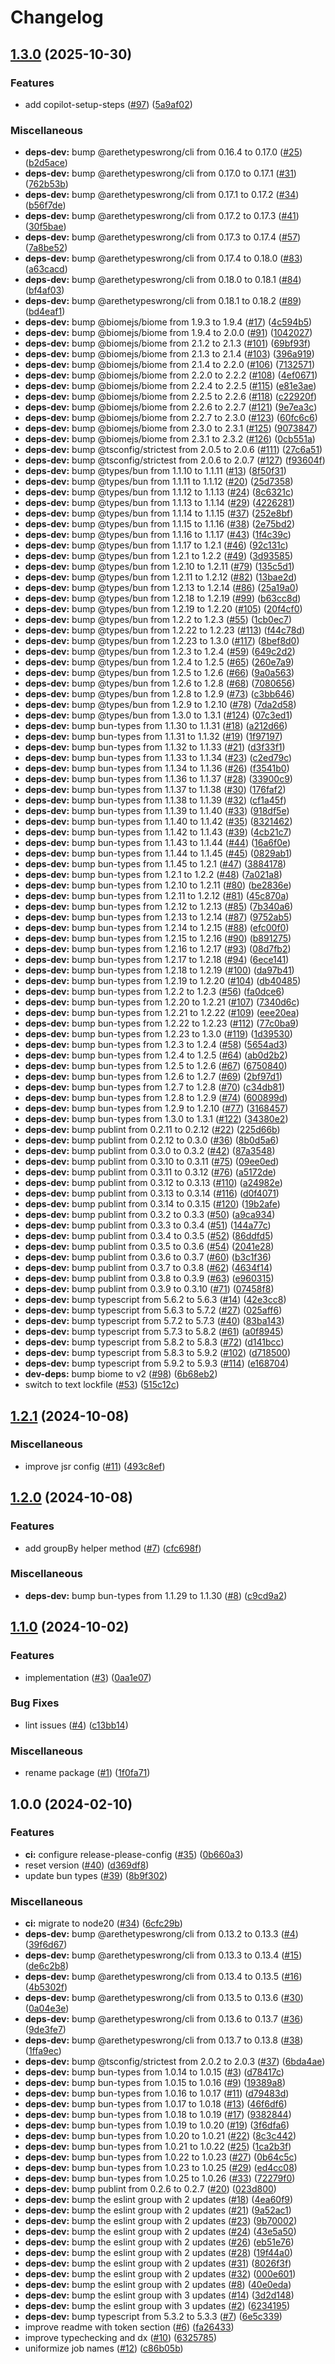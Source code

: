 # Changelog

## [1.3.0](https://github.com/ghoullier/codeowners/compare/v1.2.1...v1.3.0) (2025-10-30)


### Features

* add copilot-setup-steps ([#97](https://github.com/ghoullier/codeowners/issues/97)) ([5a9af02](https://github.com/ghoullier/codeowners/commit/5a9af02acdcbe08186dbf9d4364295cb87fa63b4))


### Miscellaneous

* **deps-dev:** bump @arethetypeswrong/cli from 0.16.4 to 0.17.0 ([#25](https://github.com/ghoullier/codeowners/issues/25)) ([b2d5ace](https://github.com/ghoullier/codeowners/commit/b2d5aceb454c48e6002f8c0858a2b979782c9699))
* **deps-dev:** bump @arethetypeswrong/cli from 0.17.0 to 0.17.1 ([#31](https://github.com/ghoullier/codeowners/issues/31)) ([762b53b](https://github.com/ghoullier/codeowners/commit/762b53b8e80b08da8bbe92015f44db450b1d4223))
* **deps-dev:** bump @arethetypeswrong/cli from 0.17.1 to 0.17.2 ([#34](https://github.com/ghoullier/codeowners/issues/34)) ([b56f7de](https://github.com/ghoullier/codeowners/commit/b56f7de3f2651fb900c811ec4a85fb90d2603bbe))
* **deps-dev:** bump @arethetypeswrong/cli from 0.17.2 to 0.17.3 ([#41](https://github.com/ghoullier/codeowners/issues/41)) ([30f5bae](https://github.com/ghoullier/codeowners/commit/30f5bae7395bda1def50c1c203e27ec474ef6514))
* **deps-dev:** bump @arethetypeswrong/cli from 0.17.3 to 0.17.4 ([#57](https://github.com/ghoullier/codeowners/issues/57)) ([7a8be52](https://github.com/ghoullier/codeowners/commit/7a8be52d7dbbd00dedef4d6959e81189f33ddaa1))
* **deps-dev:** bump @arethetypeswrong/cli from 0.17.4 to 0.18.0 ([#83](https://github.com/ghoullier/codeowners/issues/83)) ([a63cacd](https://github.com/ghoullier/codeowners/commit/a63cacd4b0c2e48f3c144585ec8d9fcc06be4302))
* **deps-dev:** bump @arethetypeswrong/cli from 0.18.0 to 0.18.1 ([#84](https://github.com/ghoullier/codeowners/issues/84)) ([bf4af03](https://github.com/ghoullier/codeowners/commit/bf4af0353ffbaaaf528565a7351daabff6262445))
* **deps-dev:** bump @arethetypeswrong/cli from 0.18.1 to 0.18.2 ([#89](https://github.com/ghoullier/codeowners/issues/89)) ([bd4eaf1](https://github.com/ghoullier/codeowners/commit/bd4eaf16c17d24dd12afa6f1a5eb52d5d682c884))
* **deps-dev:** bump @biomejs/biome from 1.9.3 to 1.9.4 ([#17](https://github.com/ghoullier/codeowners/issues/17)) ([4c594b5](https://github.com/ghoullier/codeowners/commit/4c594b5294e3a3577b45cc97a6c4fd5dcdabb3ad))
* **deps-dev:** bump @biomejs/biome from 1.9.4 to 2.0.0 ([#91](https://github.com/ghoullier/codeowners/issues/91)) ([1042027](https://github.com/ghoullier/codeowners/commit/1042027dea098cf136a3ae95af980557228c0601))
* **deps-dev:** bump @biomejs/biome from 2.1.2 to 2.1.3 ([#101](https://github.com/ghoullier/codeowners/issues/101)) ([69bf93f](https://github.com/ghoullier/codeowners/commit/69bf93f1923136561ec008c621caa48391b4359a))
* **deps-dev:** bump @biomejs/biome from 2.1.3 to 2.1.4 ([#103](https://github.com/ghoullier/codeowners/issues/103)) ([396a919](https://github.com/ghoullier/codeowners/commit/396a9190a56c2b0627c4e037b925d12573cec027))
* **deps-dev:** bump @biomejs/biome from 2.1.4 to 2.2.0 ([#106](https://github.com/ghoullier/codeowners/issues/106)) ([7132571](https://github.com/ghoullier/codeowners/commit/71325719d89908853b796b134b0dc3bd1ce8cd31))
* **deps-dev:** bump @biomejs/biome from 2.2.0 to 2.2.2 ([#108](https://github.com/ghoullier/codeowners/issues/108)) ([4ef0671](https://github.com/ghoullier/codeowners/commit/4ef06716cdc0fe284dc445267b5b25255f890d17))
* **deps-dev:** bump @biomejs/biome from 2.2.4 to 2.2.5 ([#115](https://github.com/ghoullier/codeowners/issues/115)) ([e81e3ae](https://github.com/ghoullier/codeowners/commit/e81e3ae1e478220ab44db4eed3c8de64ded46348))
* **deps-dev:** bump @biomejs/biome from 2.2.5 to 2.2.6 ([#118](https://github.com/ghoullier/codeowners/issues/118)) ([c22920f](https://github.com/ghoullier/codeowners/commit/c22920f7c54245abb4dc8350062483c3b9d39768))
* **deps-dev:** bump @biomejs/biome from 2.2.6 to 2.2.7 ([#121](https://github.com/ghoullier/codeowners/issues/121)) ([9e7ea3c](https://github.com/ghoullier/codeowners/commit/9e7ea3c0242335ec91eeb1bef25b47926660e07f))
* **deps-dev:** bump @biomejs/biome from 2.2.7 to 2.3.0 ([#123](https://github.com/ghoullier/codeowners/issues/123)) ([60fc6c6](https://github.com/ghoullier/codeowners/commit/60fc6c664b4cc7c515b48fe7b5a40a685be42286))
* **deps-dev:** bump @biomejs/biome from 2.3.0 to 2.3.1 ([#125](https://github.com/ghoullier/codeowners/issues/125)) ([9073847](https://github.com/ghoullier/codeowners/commit/90738471d3e4c1869bbb6addd948b93a5db6afaf))
* **deps-dev:** bump @biomejs/biome from 2.3.1 to 2.3.2 ([#126](https://github.com/ghoullier/codeowners/issues/126)) ([0cb551a](https://github.com/ghoullier/codeowners/commit/0cb551aebb74b1b0df25370e35f914bdfafd5b7e))
* **deps-dev:** bump @tsconfig/strictest from 2.0.5 to 2.0.6 ([#111](https://github.com/ghoullier/codeowners/issues/111)) ([27c6a51](https://github.com/ghoullier/codeowners/commit/27c6a5111d31218017abe07dc8b7a527150a817c))
* **deps-dev:** bump @tsconfig/strictest from 2.0.6 to 2.0.7 ([#127](https://github.com/ghoullier/codeowners/issues/127)) ([f93604f](https://github.com/ghoullier/codeowners/commit/f93604f408c48528893e61e684699314ca044626))
* **deps-dev:** bump @types/bun from 1.1.10 to 1.1.11 ([#13](https://github.com/ghoullier/codeowners/issues/13)) ([8f50f31](https://github.com/ghoullier/codeowners/commit/8f50f31d1c50ac42fc119a999e289af8e9778ae5))
* **deps-dev:** bump @types/bun from 1.1.11 to 1.1.12 ([#20](https://github.com/ghoullier/codeowners/issues/20)) ([25d7358](https://github.com/ghoullier/codeowners/commit/25d73582471f3d8073c2e3b888a72b16cb23fa0e))
* **deps-dev:** bump @types/bun from 1.1.12 to 1.1.13 ([#24](https://github.com/ghoullier/codeowners/issues/24)) ([8c6321c](https://github.com/ghoullier/codeowners/commit/8c6321c1b62073e87113b4aa35463b378ae02109))
* **deps-dev:** bump @types/bun from 1.1.13 to 1.1.14 ([#29](https://github.com/ghoullier/codeowners/issues/29)) ([4226281](https://github.com/ghoullier/codeowners/commit/42262815756099ea10fc46fdb274c96f305147cc))
* **deps-dev:** bump @types/bun from 1.1.14 to 1.1.15 ([#37](https://github.com/ghoullier/codeowners/issues/37)) ([252e8bf](https://github.com/ghoullier/codeowners/commit/252e8bf905662a319abe77d3637534e6e25ac7ad))
* **deps-dev:** bump @types/bun from 1.1.15 to 1.1.16 ([#38](https://github.com/ghoullier/codeowners/issues/38)) ([2e75bd2](https://github.com/ghoullier/codeowners/commit/2e75bd241b7bd3236768dcadda301c3ddf466b47))
* **deps-dev:** bump @types/bun from 1.1.16 to 1.1.17 ([#43](https://github.com/ghoullier/codeowners/issues/43)) ([1f4c39c](https://github.com/ghoullier/codeowners/commit/1f4c39c554f97e6c554f39761b34d4239302729d))
* **deps-dev:** bump @types/bun from 1.1.17 to 1.2.1 ([#46](https://github.com/ghoullier/codeowners/issues/46)) ([92c131c](https://github.com/ghoullier/codeowners/commit/92c131c864d8b850df8f775cc50f444b438f5af3))
* **deps-dev:** bump @types/bun from 1.2.1 to 1.2.2 ([#49](https://github.com/ghoullier/codeowners/issues/49)) ([3d93585](https://github.com/ghoullier/codeowners/commit/3d9358589fa10d88d8769810943298983298c66d))
* **deps-dev:** bump @types/bun from 1.2.10 to 1.2.11 ([#79](https://github.com/ghoullier/codeowners/issues/79)) ([135c5d1](https://github.com/ghoullier/codeowners/commit/135c5d14cfe75a7ca735692107e156792054e3fb))
* **deps-dev:** bump @types/bun from 1.2.11 to 1.2.12 ([#82](https://github.com/ghoullier/codeowners/issues/82)) ([13bae2d](https://github.com/ghoullier/codeowners/commit/13bae2d481f0ffecba5b5cf5cf813518a8fcd306))
* **deps-dev:** bump @types/bun from 1.2.13 to 1.2.14 ([#86](https://github.com/ghoullier/codeowners/issues/86)) ([25a19a0](https://github.com/ghoullier/codeowners/commit/25a19a07ff35c8545f83e21a7cf321c6cfdb992b))
* **deps-dev:** bump @types/bun from 1.2.18 to 1.2.19 ([#99](https://github.com/ghoullier/codeowners/issues/99)) ([b63cc8d](https://github.com/ghoullier/codeowners/commit/b63cc8d30d03d3c97a2267e201a36ff7af980570))
* **deps-dev:** bump @types/bun from 1.2.19 to 1.2.20 ([#105](https://github.com/ghoullier/codeowners/issues/105)) ([20f4cf0](https://github.com/ghoullier/codeowners/commit/20f4cf02342af6d538cde0a954963a7f13d9bf1d))
* **deps-dev:** bump @types/bun from 1.2.2 to 1.2.3 ([#55](https://github.com/ghoullier/codeowners/issues/55)) ([1cb0ec7](https://github.com/ghoullier/codeowners/commit/1cb0ec729c54072bbcf720f0d7253aa2288304c2))
* **deps-dev:** bump @types/bun from 1.2.22 to 1.2.23 ([#113](https://github.com/ghoullier/codeowners/issues/113)) ([f44c78d](https://github.com/ghoullier/codeowners/commit/f44c78d60c9493ced4b0334d79e79d27d0fa4f03))
* **deps-dev:** bump @types/bun from 1.2.23 to 1.3.0 ([#117](https://github.com/ghoullier/codeowners/issues/117)) ([8bef8d0](https://github.com/ghoullier/codeowners/commit/8bef8d0df7359b49ea6334585fcf416a9d624b62))
* **deps-dev:** bump @types/bun from 1.2.3 to 1.2.4 ([#59](https://github.com/ghoullier/codeowners/issues/59)) ([649c2d2](https://github.com/ghoullier/codeowners/commit/649c2d2f25854824b740fd474f9d3add5fcf4d13))
* **deps-dev:** bump @types/bun from 1.2.4 to 1.2.5 ([#65](https://github.com/ghoullier/codeowners/issues/65)) ([260e7a9](https://github.com/ghoullier/codeowners/commit/260e7a9c194f62c451cdcbd45ad30b2c0ee792eb))
* **deps-dev:** bump @types/bun from 1.2.5 to 1.2.6 ([#66](https://github.com/ghoullier/codeowners/issues/66)) ([9a0a563](https://github.com/ghoullier/codeowners/commit/9a0a563ae77c618a713bbd2921ab8fb9c6b33a2b))
* **deps-dev:** bump @types/bun from 1.2.6 to 1.2.8 ([#68](https://github.com/ghoullier/codeowners/issues/68)) ([7080656](https://github.com/ghoullier/codeowners/commit/7080656c58dc8da103d53aabe8e98f12f7d31f47))
* **deps-dev:** bump @types/bun from 1.2.8 to 1.2.9 ([#73](https://github.com/ghoullier/codeowners/issues/73)) ([c3bb646](https://github.com/ghoullier/codeowners/commit/c3bb64617a3138513cee318d06ef7c20af1b42b0))
* **deps-dev:** bump @types/bun from 1.2.9 to 1.2.10 ([#78](https://github.com/ghoullier/codeowners/issues/78)) ([7da2d58](https://github.com/ghoullier/codeowners/commit/7da2d58a2735cd1a9b7b639b70fd651242394ae7))
* **deps-dev:** bump @types/bun from 1.3.0 to 1.3.1 ([#124](https://github.com/ghoullier/codeowners/issues/124)) ([07c3ed1](https://github.com/ghoullier/codeowners/commit/07c3ed1152250b98040b3f0444e47a1bc9855562))
* **deps-dev:** bump bun-types from 1.1.30 to 1.1.31 ([#18](https://github.com/ghoullier/codeowners/issues/18)) ([a212d66](https://github.com/ghoullier/codeowners/commit/a212d668b5ec28f51fa130cf8e794660e4f05061))
* **deps-dev:** bump bun-types from 1.1.31 to 1.1.32 ([#19](https://github.com/ghoullier/codeowners/issues/19)) ([1f97197](https://github.com/ghoullier/codeowners/commit/1f971970e0ddb7bfe0580af381dcd55b9ec2846e))
* **deps-dev:** bump bun-types from 1.1.32 to 1.1.33 ([#21](https://github.com/ghoullier/codeowners/issues/21)) ([d3f33f1](https://github.com/ghoullier/codeowners/commit/d3f33f19003425e4f02cb0e0e471875bdd0d6866))
* **deps-dev:** bump bun-types from 1.1.33 to 1.1.34 ([#23](https://github.com/ghoullier/codeowners/issues/23)) ([c2ed79c](https://github.com/ghoullier/codeowners/commit/c2ed79c27d32ea470374d4e23f990f82dc656025))
* **deps-dev:** bump bun-types from 1.1.34 to 1.1.36 ([#26](https://github.com/ghoullier/codeowners/issues/26)) ([f3541b0](https://github.com/ghoullier/codeowners/commit/f3541b0c76ea1bd8b1eb30f8e7849bd5182cf714))
* **deps-dev:** bump bun-types from 1.1.36 to 1.1.37 ([#28](https://github.com/ghoullier/codeowners/issues/28)) ([33900c9](https://github.com/ghoullier/codeowners/commit/33900c96878dc0322c518ff52b463c907f6235c0))
* **deps-dev:** bump bun-types from 1.1.37 to 1.1.38 ([#30](https://github.com/ghoullier/codeowners/issues/30)) ([176faf2](https://github.com/ghoullier/codeowners/commit/176faf2514777ebd5ae9034a6f90359294416852))
* **deps-dev:** bump bun-types from 1.1.38 to 1.1.39 ([#32](https://github.com/ghoullier/codeowners/issues/32)) ([cf1a45f](https://github.com/ghoullier/codeowners/commit/cf1a45ff63f93796851b3cd30568a25ec62e8ffc))
* **deps-dev:** bump bun-types from 1.1.39 to 1.1.40 ([#33](https://github.com/ghoullier/codeowners/issues/33)) ([918df5e](https://github.com/ghoullier/codeowners/commit/918df5e922d75e442fe7e2b47a8a32238903bc14))
* **deps-dev:** bump bun-types from 1.1.40 to 1.1.42 ([#35](https://github.com/ghoullier/codeowners/issues/35)) ([8321462](https://github.com/ghoullier/codeowners/commit/8321462f4dcbea6c192799497c607d0887439d24))
* **deps-dev:** bump bun-types from 1.1.42 to 1.1.43 ([#39](https://github.com/ghoullier/codeowners/issues/39)) ([4cb21c7](https://github.com/ghoullier/codeowners/commit/4cb21c71b540f2cab5ad4cffeffc1b838edc7950))
* **deps-dev:** bump bun-types from 1.1.43 to 1.1.44 ([#44](https://github.com/ghoullier/codeowners/issues/44)) ([16a6f0e](https://github.com/ghoullier/codeowners/commit/16a6f0e41eeb0a4112b12aab358c94fab8911c96))
* **deps-dev:** bump bun-types from 1.1.44 to 1.1.45 ([#45](https://github.com/ghoullier/codeowners/issues/45)) ([0829ab1](https://github.com/ghoullier/codeowners/commit/0829ab11782cfbd2fe7b63f164ede59588c64037))
* **deps-dev:** bump bun-types from 1.1.45 to 1.2.1 ([#47](https://github.com/ghoullier/codeowners/issues/47)) ([3884178](https://github.com/ghoullier/codeowners/commit/3884178c92823169cbfe08383912b829e7d11743))
* **deps-dev:** bump bun-types from 1.2.1 to 1.2.2 ([#48](https://github.com/ghoullier/codeowners/issues/48)) ([7a021a8](https://github.com/ghoullier/codeowners/commit/7a021a81a7d36dbadfdd9d646c0a70eaee5cd79f))
* **deps-dev:** bump bun-types from 1.2.10 to 1.2.11 ([#80](https://github.com/ghoullier/codeowners/issues/80)) ([be2836e](https://github.com/ghoullier/codeowners/commit/be2836ee407deffac80913b0e5c5698f16a37bca))
* **deps-dev:** bump bun-types from 1.2.11 to 1.2.12 ([#81](https://github.com/ghoullier/codeowners/issues/81)) ([45c870a](https://github.com/ghoullier/codeowners/commit/45c870a53ba50c851609189c47db1b71a0a1c625))
* **deps-dev:** bump bun-types from 1.2.12 to 1.2.13 ([#85](https://github.com/ghoullier/codeowners/issues/85)) ([7b340a6](https://github.com/ghoullier/codeowners/commit/7b340a6726427026ab2575845d570ed9f24861b3))
* **deps-dev:** bump bun-types from 1.2.13 to 1.2.14 ([#87](https://github.com/ghoullier/codeowners/issues/87)) ([9752ab5](https://github.com/ghoullier/codeowners/commit/9752ab5d06a30ca3d4c30b6a2c1ee53c612a15d0))
* **deps-dev:** bump bun-types from 1.2.14 to 1.2.15 ([#88](https://github.com/ghoullier/codeowners/issues/88)) ([efc00f0](https://github.com/ghoullier/codeowners/commit/efc00f077742d130a2a659c032866e0ec3e75caf))
* **deps-dev:** bump bun-types from 1.2.15 to 1.2.16 ([#90](https://github.com/ghoullier/codeowners/issues/90)) ([b891275](https://github.com/ghoullier/codeowners/commit/b89127578052a77b9694a6646433a8c001deae37))
* **deps-dev:** bump bun-types from 1.2.16 to 1.2.17 ([#93](https://github.com/ghoullier/codeowners/issues/93)) ([08d7fb2](https://github.com/ghoullier/codeowners/commit/08d7fb2e7dd3383c6abd8032ecbead134a0df4cc))
* **deps-dev:** bump bun-types from 1.2.17 to 1.2.18 ([#94](https://github.com/ghoullier/codeowners/issues/94)) ([6ece141](https://github.com/ghoullier/codeowners/commit/6ece1412ad34c428f44e60dcd76713e9298c1327))
* **deps-dev:** bump bun-types from 1.2.18 to 1.2.19 ([#100](https://github.com/ghoullier/codeowners/issues/100)) ([da97b41](https://github.com/ghoullier/codeowners/commit/da97b4127b5a6cfd74c0c72afc601463caaa01c1))
* **deps-dev:** bump bun-types from 1.2.19 to 1.2.20 ([#104](https://github.com/ghoullier/codeowners/issues/104)) ([db40485](https://github.com/ghoullier/codeowners/commit/db404851e89c5812eef383984bf4b33f9b212983))
* **deps-dev:** bump bun-types from 1.2.2 to 1.2.3 ([#56](https://github.com/ghoullier/codeowners/issues/56)) ([fa0dce6](https://github.com/ghoullier/codeowners/commit/fa0dce60be2cc64792b045bbe2eb7b62dea36cf7))
* **deps-dev:** bump bun-types from 1.2.20 to 1.2.21 ([#107](https://github.com/ghoullier/codeowners/issues/107)) ([7340d6c](https://github.com/ghoullier/codeowners/commit/7340d6cdcb6780a417dd9598090ab4e29e685a1f))
* **deps-dev:** bump bun-types from 1.2.21 to 1.2.22 ([#109](https://github.com/ghoullier/codeowners/issues/109)) ([eee20ea](https://github.com/ghoullier/codeowners/commit/eee20eac47e7cd46972fbe313899e39ee96e1ba9))
* **deps-dev:** bump bun-types from 1.2.22 to 1.2.23 ([#112](https://github.com/ghoullier/codeowners/issues/112)) ([77c0ba9](https://github.com/ghoullier/codeowners/commit/77c0ba9dcc4485861f18ca1f87942a22b89dff26))
* **deps-dev:** bump bun-types from 1.2.23 to 1.3.0 ([#119](https://github.com/ghoullier/codeowners/issues/119)) ([1d39530](https://github.com/ghoullier/codeowners/commit/1d3953004cb6b6fca19e57d930ddae2d9e098e54))
* **deps-dev:** bump bun-types from 1.2.3 to 1.2.4 ([#58](https://github.com/ghoullier/codeowners/issues/58)) ([5654ad3](https://github.com/ghoullier/codeowners/commit/5654ad36ed8a6af6fce8d145e83f8e59bd05f23a))
* **deps-dev:** bump bun-types from 1.2.4 to 1.2.5 ([#64](https://github.com/ghoullier/codeowners/issues/64)) ([ab0d2b2](https://github.com/ghoullier/codeowners/commit/ab0d2b2b7613a1eb326f0c3450acdc0b8e4a4022))
* **deps-dev:** bump bun-types from 1.2.5 to 1.2.6 ([#67](https://github.com/ghoullier/codeowners/issues/67)) ([6750840](https://github.com/ghoullier/codeowners/commit/6750840f82ce9710a1e8c18b97769fa0bfbf4a8f))
* **deps-dev:** bump bun-types from 1.2.6 to 1.2.7 ([#69](https://github.com/ghoullier/codeowners/issues/69)) ([2bf97d1](https://github.com/ghoullier/codeowners/commit/2bf97d104fee8446cce398c0882dc32c52675c0e))
* **deps-dev:** bump bun-types from 1.2.7 to 1.2.8 ([#70](https://github.com/ghoullier/codeowners/issues/70)) ([c34db81](https://github.com/ghoullier/codeowners/commit/c34db81058f378400ecc750400521dbef348329a))
* **deps-dev:** bump bun-types from 1.2.8 to 1.2.9 ([#74](https://github.com/ghoullier/codeowners/issues/74)) ([600899d](https://github.com/ghoullier/codeowners/commit/600899dd6968c8575f268d654b256012e628caee))
* **deps-dev:** bump bun-types from 1.2.9 to 1.2.10 ([#77](https://github.com/ghoullier/codeowners/issues/77)) ([3168457](https://github.com/ghoullier/codeowners/commit/3168457b043e7e109e4b69cee225748dedb1e9a0))
* **deps-dev:** bump bun-types from 1.3.0 to 1.3.1 ([#122](https://github.com/ghoullier/codeowners/issues/122)) ([34380e2](https://github.com/ghoullier/codeowners/commit/34380e2279a51b808810ccb6d2232e4cea724f4d))
* **deps-dev:** bump publint from 0.2.11 to 0.2.12 ([#22](https://github.com/ghoullier/codeowners/issues/22)) ([225d66b](https://github.com/ghoullier/codeowners/commit/225d66b4516cefe24b5fd7c7715ba6e7cfd3cf51))
* **deps-dev:** bump publint from 0.2.12 to 0.3.0 ([#36](https://github.com/ghoullier/codeowners/issues/36)) ([8b0d5a6](https://github.com/ghoullier/codeowners/commit/8b0d5a648191dfecb2518f805f84a8e1d125ae92))
* **deps-dev:** bump publint from 0.3.0 to 0.3.2 ([#42](https://github.com/ghoullier/codeowners/issues/42)) ([87a3548](https://github.com/ghoullier/codeowners/commit/87a35489121e8dedf96d26de59239654a1d0ce4d))
* **deps-dev:** bump publint from 0.3.10 to 0.3.11 ([#75](https://github.com/ghoullier/codeowners/issues/75)) ([09ee0ed](https://github.com/ghoullier/codeowners/commit/09ee0ed4c78d93c58153c932d2e5ac0b623bccc7))
* **deps-dev:** bump publint from 0.3.11 to 0.3.12 ([#76](https://github.com/ghoullier/codeowners/issues/76)) ([a5172de](https://github.com/ghoullier/codeowners/commit/a5172de369ecadf28899359f5f5f9b9b4ab62e83))
* **deps-dev:** bump publint from 0.3.12 to 0.3.13 ([#110](https://github.com/ghoullier/codeowners/issues/110)) ([a24982e](https://github.com/ghoullier/codeowners/commit/a24982e388551f444555ce60ce18f84f9252a94c))
* **deps-dev:** bump publint from 0.3.13 to 0.3.14 ([#116](https://github.com/ghoullier/codeowners/issues/116)) ([d0f4071](https://github.com/ghoullier/codeowners/commit/d0f4071dbc408e0c8af5ccbba54410fce331d5b0))
* **deps-dev:** bump publint from 0.3.14 to 0.3.15 ([#120](https://github.com/ghoullier/codeowners/issues/120)) ([19b2afe](https://github.com/ghoullier/codeowners/commit/19b2afe1c0769e2dbe5cb3ccac5401fa4a7a31e5))
* **deps-dev:** bump publint from 0.3.2 to 0.3.3 ([#50](https://github.com/ghoullier/codeowners/issues/50)) ([a9ca934](https://github.com/ghoullier/codeowners/commit/a9ca934d312791a8475f428a264b16b3a0d849be))
* **deps-dev:** bump publint from 0.3.3 to 0.3.4 ([#51](https://github.com/ghoullier/codeowners/issues/51)) ([144a77c](https://github.com/ghoullier/codeowners/commit/144a77ccdbdbbd35539f8b255098002422e683fb))
* **deps-dev:** bump publint from 0.3.4 to 0.3.5 ([#52](https://github.com/ghoullier/codeowners/issues/52)) ([86ddfd5](https://github.com/ghoullier/codeowners/commit/86ddfd5dfef433013ffb0102fecc7b8ed637dcce))
* **deps-dev:** bump publint from 0.3.5 to 0.3.6 ([#54](https://github.com/ghoullier/codeowners/issues/54)) ([2041e28](https://github.com/ghoullier/codeowners/commit/2041e287e4067fafb5e8ff319231b4928610d859))
* **deps-dev:** bump publint from 0.3.6 to 0.3.7 ([#60](https://github.com/ghoullier/codeowners/issues/60)) ([b3c1f36](https://github.com/ghoullier/codeowners/commit/b3c1f36898bc66f4f9dd7cb898ffa4b282de8d3b))
* **deps-dev:** bump publint from 0.3.7 to 0.3.8 ([#62](https://github.com/ghoullier/codeowners/issues/62)) ([4634f14](https://github.com/ghoullier/codeowners/commit/4634f141bb6ae778815c303ee6270a35d3df556d))
* **deps-dev:** bump publint from 0.3.8 to 0.3.9 ([#63](https://github.com/ghoullier/codeowners/issues/63)) ([e960315](https://github.com/ghoullier/codeowners/commit/e960315a9834c8b52152710a454320376c556b19))
* **deps-dev:** bump publint from 0.3.9 to 0.3.10 ([#71](https://github.com/ghoullier/codeowners/issues/71)) ([07458f8](https://github.com/ghoullier/codeowners/commit/07458f8bcf2d1b889e6bf2645ed7cbe026bf2315))
* **deps-dev:** bump typescript from 5.6.2 to 5.6.3 ([#14](https://github.com/ghoullier/codeowners/issues/14)) ([42e3cc8](https://github.com/ghoullier/codeowners/commit/42e3cc8aa983589c5889d74133154e5abc8d5f58))
* **deps-dev:** bump typescript from 5.6.3 to 5.7.2 ([#27](https://github.com/ghoullier/codeowners/issues/27)) ([025aff6](https://github.com/ghoullier/codeowners/commit/025aff6eb76ff4a2b5d662338f7d6e34a98b6468))
* **deps-dev:** bump typescript from 5.7.2 to 5.7.3 ([#40](https://github.com/ghoullier/codeowners/issues/40)) ([83ba143](https://github.com/ghoullier/codeowners/commit/83ba1436f41aca05aec9a3a1b7149973b44133d1))
* **deps-dev:** bump typescript from 5.7.3 to 5.8.2 ([#61](https://github.com/ghoullier/codeowners/issues/61)) ([a0f8945](https://github.com/ghoullier/codeowners/commit/a0f8945f3ccf33e098a6d03957ce3a395c1a08d1))
* **deps-dev:** bump typescript from 5.8.2 to 5.8.3 ([#72](https://github.com/ghoullier/codeowners/issues/72)) ([d141bcc](https://github.com/ghoullier/codeowners/commit/d141bcccf38d9d726086f68dfd1bd40bf5ae071e))
* **deps-dev:** bump typescript from 5.8.3 to 5.9.2 ([#102](https://github.com/ghoullier/codeowners/issues/102)) ([d718500](https://github.com/ghoullier/codeowners/commit/d718500effa4beef1b563cc49645103a17b602b3))
* **deps-dev:** bump typescript from 5.9.2 to 5.9.3 ([#114](https://github.com/ghoullier/codeowners/issues/114)) ([e168704](https://github.com/ghoullier/codeowners/commit/e168704df1693acd8c95aba731096b17db55815a))
* **dev-deps:** bump biome to v2 ([#98](https://github.com/ghoullier/codeowners/issues/98)) ([6b68eb2](https://github.com/ghoullier/codeowners/commit/6b68eb2cc50541623d9e97d9db482308cbed07d9))
* switch to text lockfile ([#53](https://github.com/ghoullier/codeowners/issues/53)) ([515c12c](https://github.com/ghoullier/codeowners/commit/515c12c582cfb73061da7f76bdbd3f357cae4aa6))

## [1.2.1](https://github.com/ghoullier/codeowners/compare/v1.2.0...v1.2.1) (2024-10-08)


### Miscellaneous

* improve jsr config ([#11](https://github.com/ghoullier/codeowners/issues/11)) ([493c8ef](https://github.com/ghoullier/codeowners/commit/493c8ef9ac477435f4e39b6b6031e638c8a5638c))

## [1.2.0](https://github.com/ghoullier/codeowners/compare/v1.1.0...v1.2.0) (2024-10-08)


### Features

* add groupBy helper method ([#7](https://github.com/ghoullier/codeowners/issues/7)) ([cfc698f](https://github.com/ghoullier/codeowners/commit/cfc698fa6867f3206ae3d4d440dcce87079bd5f4))


### Miscellaneous

* **deps-dev:** bump bun-types from 1.1.29 to 1.1.30 ([#8](https://github.com/ghoullier/codeowners/issues/8)) ([c9cd9a2](https://github.com/ghoullier/codeowners/commit/c9cd9a2d18bdbe2b8f4450d66e2f94d2334354fe))

## [1.1.0](https://github.com/ghoullier/codeowners/compare/v1.0.0...v1.1.0) (2024-10-02)


### Features

* implementation ([#3](https://github.com/ghoullier/codeowners/issues/3)) ([0aa1e07](https://github.com/ghoullier/codeowners/commit/0aa1e07b38145bba92e2c3b228883f15c1635b0a))


### Bug Fixes

* lint issues ([#4](https://github.com/ghoullier/codeowners/issues/4)) ([c13bb14](https://github.com/ghoullier/codeowners/commit/c13bb147149ccf79979fe4e888441095cafd1225))


### Miscellaneous

* rename package ([#1](https://github.com/ghoullier/codeowners/issues/1)) ([1f0fa71](https://github.com/ghoullier/codeowners/commit/1f0fa71c496ddedab4780dfd07350047ec2d5811))

## 1.0.0 (2024-02-10)


### Features

* **ci:** configure release-please-config ([#35](https://github.com/ghoullier/bun-typescript-template/issues/35)) ([0b660a3](https://github.com/ghoullier/bun-typescript-template/commit/0b660a388fe2079dfb7b2505e62bca04dd36882b))
* reset version ([#40](https://github.com/ghoullier/bun-typescript-template/issues/40)) ([d369df8](https://github.com/ghoullier/bun-typescript-template/commit/d369df8dbb8faf999a0dca2606a3d097dfa042be))
* update bun types ([#39](https://github.com/ghoullier/bun-typescript-template/issues/39)) ([8b9f302](https://github.com/ghoullier/bun-typescript-template/commit/8b9f3027e757e86f418343054e272b018d987c87))


### Miscellaneous

* **ci:** migrate to node20 ([#34](https://github.com/ghoullier/bun-typescript-template/issues/34)) ([6cfc29b](https://github.com/ghoullier/bun-typescript-template/commit/6cfc29b638e3c44a8729dfcbc097f8f07528dade))
* **deps-dev:** bump @arethetypeswrong/cli from 0.13.2 to 0.13.3 ([#4](https://github.com/ghoullier/bun-typescript-template/issues/4)) ([39f6d67](https://github.com/ghoullier/bun-typescript-template/commit/39f6d671c5c8466710bcdc113b9190583ce0c103))
* **deps-dev:** bump @arethetypeswrong/cli from 0.13.3 to 0.13.4 ([#15](https://github.com/ghoullier/bun-typescript-template/issues/15)) ([de6c2b8](https://github.com/ghoullier/bun-typescript-template/commit/de6c2b8342cf4b0829b57503d3166e8076ed80c1))
* **deps-dev:** bump @arethetypeswrong/cli from 0.13.4 to 0.13.5 ([#16](https://github.com/ghoullier/bun-typescript-template/issues/16)) ([4b5302f](https://github.com/ghoullier/bun-typescript-template/commit/4b5302faf569f438015433ad66bd7cec96adbb45))
* **deps-dev:** bump @arethetypeswrong/cli from 0.13.5 to 0.13.6 ([#30](https://github.com/ghoullier/bun-typescript-template/issues/30)) ([0a04e3e](https://github.com/ghoullier/bun-typescript-template/commit/0a04e3e7070532d56e5df58496a942e76948b339))
* **deps-dev:** bump @arethetypeswrong/cli from 0.13.6 to 0.13.7 ([#36](https://github.com/ghoullier/bun-typescript-template/issues/36)) ([9de3fe7](https://github.com/ghoullier/bun-typescript-template/commit/9de3fe70fc3f9b0a723f914bacc44fdc53c2ea50))
* **deps-dev:** bump @arethetypeswrong/cli from 0.13.7 to 0.13.8 ([#38](https://github.com/ghoullier/bun-typescript-template/issues/38)) ([1ffa9ec](https://github.com/ghoullier/bun-typescript-template/commit/1ffa9ec06a3f6589137f9a886453a3f3e016053f))
* **deps-dev:** bump @tsconfig/strictest from 2.0.2 to 2.0.3 ([#37](https://github.com/ghoullier/bun-typescript-template/issues/37)) ([6bda4ae](https://github.com/ghoullier/bun-typescript-template/commit/6bda4aecee8fbc5d898572a991c72fb1ecc12ae3))
* **deps-dev:** bump bun-types from 1.0.14 to 1.0.15 ([#3](https://github.com/ghoullier/bun-typescript-template/issues/3)) ([d78417c](https://github.com/ghoullier/bun-typescript-template/commit/d78417cdc84a24c35101ccc94a2de5ab781d9fe8))
* **deps-dev:** bump bun-types from 1.0.15 to 1.0.16 ([#9](https://github.com/ghoullier/bun-typescript-template/issues/9)) ([19389a8](https://github.com/ghoullier/bun-typescript-template/commit/19389a8275f91e8e0124b09458f39689aa15714b))
* **deps-dev:** bump bun-types from 1.0.16 to 1.0.17 ([#11](https://github.com/ghoullier/bun-typescript-template/issues/11)) ([d79483d](https://github.com/ghoullier/bun-typescript-template/commit/d79483de642c6a5542efcb44f9084e8468116c79))
* **deps-dev:** bump bun-types from 1.0.17 to 1.0.18 ([#13](https://github.com/ghoullier/bun-typescript-template/issues/13)) ([46f6df6](https://github.com/ghoullier/bun-typescript-template/commit/46f6df6c9a6cb8867280b8808c47d0032e96166e))
* **deps-dev:** bump bun-types from 1.0.18 to 1.0.19 ([#17](https://github.com/ghoullier/bun-typescript-template/issues/17)) ([9382844](https://github.com/ghoullier/bun-typescript-template/commit/9382844a87de7602ddeb942125a2dfa215fe5e7d))
* **deps-dev:** bump bun-types from 1.0.19 to 1.0.20 ([#19](https://github.com/ghoullier/bun-typescript-template/issues/19)) ([3f6dfa6](https://github.com/ghoullier/bun-typescript-template/commit/3f6dfa63fcee3b269337d3a2a78a20de21fe5871))
* **deps-dev:** bump bun-types from 1.0.20 to 1.0.21 ([#22](https://github.com/ghoullier/bun-typescript-template/issues/22)) ([8c3c442](https://github.com/ghoullier/bun-typescript-template/commit/8c3c4421a0c4ba678dbc6afbdec11c8578f7375d))
* **deps-dev:** bump bun-types from 1.0.21 to 1.0.22 ([#25](https://github.com/ghoullier/bun-typescript-template/issues/25)) ([1ca2b3f](https://github.com/ghoullier/bun-typescript-template/commit/1ca2b3f0c32eebd82d08fc024edbf0f389c7a58a))
* **deps-dev:** bump bun-types from 1.0.22 to 1.0.23 ([#27](https://github.com/ghoullier/bun-typescript-template/issues/27)) ([0b64c5c](https://github.com/ghoullier/bun-typescript-template/commit/0b64c5c650410fa0fcb898b1d77026d2ca0c5b59))
* **deps-dev:** bump bun-types from 1.0.23 to 1.0.25 ([#29](https://github.com/ghoullier/bun-typescript-template/issues/29)) ([ed4cc08](https://github.com/ghoullier/bun-typescript-template/commit/ed4cc08222b73e1af9f372820071298506c25a53))
* **deps-dev:** bump bun-types from 1.0.25 to 1.0.26 ([#33](https://github.com/ghoullier/bun-typescript-template/issues/33)) ([72279f0](https://github.com/ghoullier/bun-typescript-template/commit/72279f0ddb496789fd431671345f94b8d67b6a73))
* **deps-dev:** bump publint from 0.2.6 to 0.2.7 ([#20](https://github.com/ghoullier/bun-typescript-template/issues/20)) ([023d800](https://github.com/ghoullier/bun-typescript-template/commit/023d8007ebd01b135f42de753b42f87648315af5))
* **deps-dev:** bump the eslint group with 2 updates ([#18](https://github.com/ghoullier/bun-typescript-template/issues/18)) ([4ea60f9](https://github.com/ghoullier/bun-typescript-template/commit/4ea60f99f696f7e7f9fd3dd799f9dcc03a5da5b2))
* **deps-dev:** bump the eslint group with 2 updates ([#21](https://github.com/ghoullier/bun-typescript-template/issues/21)) ([9a52ac1](https://github.com/ghoullier/bun-typescript-template/commit/9a52ac18c6d91e711eace13f1f90abeded842fbe))
* **deps-dev:** bump the eslint group with 2 updates ([#23](https://github.com/ghoullier/bun-typescript-template/issues/23)) ([9b70002](https://github.com/ghoullier/bun-typescript-template/commit/9b7000290bab4aca8527a98ab7c1967e5a733d78))
* **deps-dev:** bump the eslint group with 2 updates ([#24](https://github.com/ghoullier/bun-typescript-template/issues/24)) ([43e5a50](https://github.com/ghoullier/bun-typescript-template/commit/43e5a5045ddb6628c2233288c853534d165722df))
* **deps-dev:** bump the eslint group with 2 updates ([#26](https://github.com/ghoullier/bun-typescript-template/issues/26)) ([eb51e76](https://github.com/ghoullier/bun-typescript-template/commit/eb51e760980be496337693b9140245439d65dd93))
* **deps-dev:** bump the eslint group with 2 updates ([#28](https://github.com/ghoullier/bun-typescript-template/issues/28)) ([19f44a0](https://github.com/ghoullier/bun-typescript-template/commit/19f44a03b330e29b57a1e0408471e0e5391d010f))
* **deps-dev:** bump the eslint group with 2 updates ([#31](https://github.com/ghoullier/bun-typescript-template/issues/31)) ([8026f3f](https://github.com/ghoullier/bun-typescript-template/commit/8026f3fe0c7f811c82b69b2103553611c49164e1))
* **deps-dev:** bump the eslint group with 2 updates ([#32](https://github.com/ghoullier/bun-typescript-template/issues/32)) ([000e601](https://github.com/ghoullier/bun-typescript-template/commit/000e60175e40418d13f38a49872de2345050f8fb))
* **deps-dev:** bump the eslint group with 2 updates ([#8](https://github.com/ghoullier/bun-typescript-template/issues/8)) ([40e0eda](https://github.com/ghoullier/bun-typescript-template/commit/40e0eda5c325d2cf4e98c1bba554ad6910678010))
* **deps-dev:** bump the eslint group with 3 updates ([#14](https://github.com/ghoullier/bun-typescript-template/issues/14)) ([3d2d148](https://github.com/ghoullier/bun-typescript-template/commit/3d2d148d62c91e60d59cb3aa35fe26bc6fc90f23))
* **deps-dev:** bump the eslint group with 3 updates ([#2](https://github.com/ghoullier/bun-typescript-template/issues/2)) ([6234195](https://github.com/ghoullier/bun-typescript-template/commit/6234195313a2cfd716c9171f373137215178796d))
* **deps-dev:** bump typescript from 5.3.2 to 5.3.3 ([#7](https://github.com/ghoullier/bun-typescript-template/issues/7)) ([6e5c339](https://github.com/ghoullier/bun-typescript-template/commit/6e5c3391837c1ad1afe9e57373eb94163c8e9e30))
* improve readme with token section ([#6](https://github.com/ghoullier/bun-typescript-template/issues/6)) ([fa26433](https://github.com/ghoullier/bun-typescript-template/commit/fa2643342b74e8575e420a2f287282ed443fa96b))
* improve typechecking and dx ([#10](https://github.com/ghoullier/bun-typescript-template/issues/10)) ([6325785](https://github.com/ghoullier/bun-typescript-template/commit/63257855e56e40bf2f438f8dab3bb9d354c1148a))
* uniformize job names ([#12](https://github.com/ghoullier/bun-typescript-template/issues/12)) ([c86b05b](https://github.com/ghoullier/bun-typescript-template/commit/c86b05bd2596fd27eb824664cbbe4c5abb84963b))
